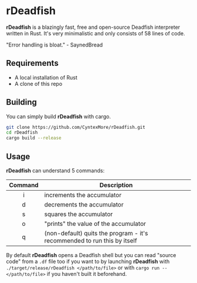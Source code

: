 # rDeadfish

__rDeadfish__ is a blazingly fast, free and open-source Deadfish interpreter written in Rust. It's very minimalistic and only consists of 58 lines of code.

"Error handling is bloat." - SaynedBread

## Requirements

- A local installation of Rust
- A clone of this repo

## Building

You can simply build __rDeadfish__ with cargo.

```sh
git clone https://github.com/CyntexMore/rDeadfish.git
cd rDeadfish
cargo build --release
```

## Usage

__rDeadfish__ can understand 5 commands:

| Command | Description                                                              |
|:-------:|--------------------------------------------------------------------------|
| i       | increments the accumulator                                               |
| d       | decrements the accumulator                                               |
| s       | squares the accumulator                                                  |
| o       | "prints" the value of the accumulator                                    |
| q       | (non-default) quits the program - it's recommended to run this by itself |

By default __rDeadfish__ opens a Deadfish shell but you can read "source code" from a `.df` file too if you want to by launching __rDeadfish__ with `./target/release/rDeadfish </path/to/file>` or with `cargo run -- </path/to/file>` if you haven't built it beforehand.
